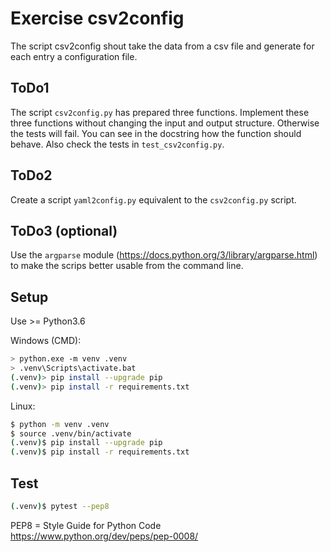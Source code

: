 # Exercise csv2config

The script csv2config shout take the data from a csv file and generate for each entry a configuration file.

## ToDo1

The script `csv2config.py` has prepared three functions. Implement these three functions without changing the input and output structure. Otherwise the tests will fail. You can see in the docstring how the function should behave. Also check the tests in `test_csv2config.py`.

## ToDo2

Create a script `yaml2config.py` equivalent to the `csv2config.py` script.

## ToDo3 (optional)

Use the `argparse` module (https://docs.python.org/3/library/argparse.html) to make the scrips better usable from the command line.

## Setup

Use >= Python3.6

Windows (CMD):

```bash
> python.exe -m venv .venv
> .venv\Scripts\activate.bat
(.venv)> pip install --upgrade pip
(.venv)> pip install -r requirements.txt
```

Linux:

```bash
$ python -m venv .venv
$ source .venv/bin/activate
(.venv)$ pip install --upgrade pip
(.venv)$ pip install -r requirements.txt
```

## Test

```bash
(.venv)$ pytest --pep8
```

PEP8 = Style Guide for Python Code
https://www.python.org/dev/peps/pep-0008/
